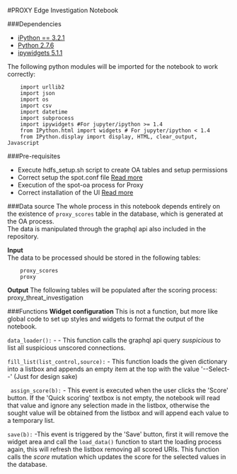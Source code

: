 #PROXY Edge Investigation Notebook

###Dependencies
- [iPython == 3.2.1](https://ipython.org/ipython-doc/3/index.html)
- [Python 2.7.6](https://www.python.org/download/releases/2.7.6/)
- [ipywidgets 5.1.1](https://ipywidgets.readthedocs.io/en/latest/user_install.html#with-pip)

The following python modules will be imported for the notebook to work correctly:    

        import urllib2
        import json
        import os
        import csv    
        import datetime  
        import subprocess 
        import ipywidgets #For jupyter/ipython >= 1.4  
        from IPython.html import widgets # For jupyter/ipython < 1.4  
        from IPython.display import display, HTML, clear_output, Javascript


###Pre-requisites
- Execute hdfs_setup.sh script to create OA tables and setup permissions
- Correct setup the spot.conf file [Read more](/wiki/Edit%20Solution%20Configuration)
- Execution of the spot-oa process for Proxy
- Correct installation of the UI [Read more](/ui/INSTALL.md)


###Data source 
The whole process in this notebook depends entirely on the existence of `proxy_scores` table in the database, which is generated at the OA process.  
The data is manipulated through the graphql api also included in the repository.

**Input**  
The data to be processed should be stored in the following tables:

        proxy_scores
        proxy

**Output**
The following tables will be populated after the scoring process:
        proxy_threat_investigation


###Functions
**Widget configuration**
This is not a function, but more like global code to set up styles and widgets to format the output of the notebook. 

`data_loader():` - - This function calls the graphql api query *suspicious* to list all suspicious unscored connections.
  
`fill_list(list_control,source):` - This function loads the given dictionary into a listbox and appends an empty item at the top with the value '--Select--' (Just for design sake)
   
` assign_score(b):` - This event is executed when the user clicks the 'Score' button. 
If the 'Quick scoring' textbox is not empty, the notebook will read that value and ignore any selection made in the listbox, otherwise the sought value will be obtained from the listbox and will append each value to a temporary list. 

`save(b):` -This event is triggered by the 'Save' button, first it will remove the widget area and call the `load_data()` function to start the loading process again, this will refresh the listbox removing all scored URIs.
This function calls the *score* mutation which updates the score for the selected values in the database.